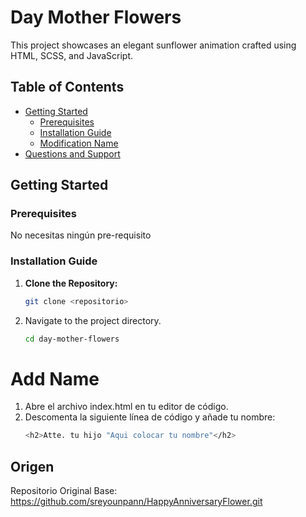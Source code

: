 # Day Mother Flowers

This project showcases an elegant sunflower animation crafted using HTML, SCSS, and JavaScript.

## Table of Contents
- [Getting Started](#getting-started)
  - [Prerequisites](#prerequisites)
  - [Installation Guide](#installation-guide)  
  - [Modification Name](#modification-name)
- [Questions and Support](#questions-and-support)

## Getting Started

### Prerequisites
No necesitas ningún pre-requisito

### Installation Guide
1. **Clone the Repository:**
   ```bash
   git clone <repositorio>

2. Navigate to the project directory.
   ```bash
   cd day-mother-flowers
   
 # Add Name     
1. Abre el archivo index.html en tu editor de código.
2. Descomenta la siguiente línea de código y añade tu nombre:
     ```bash
   <h2>Atte. tu hijo "Aqui colocar tu nombre"</h2>

## Origen
Repositorio Original Base: https://github.com/sreyounpann/HappyAnniversaryFlower.git




   
